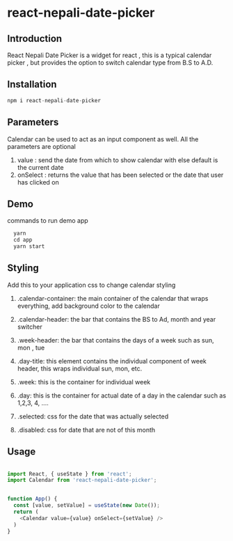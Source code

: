# react-nepali-date-picker

## Introduction

React Nepali Date Picker is a widget for react , this is a typical calendar picker , but provides the option to switch calendar type from B.S to A.D.




## Installation

```javascript
npm i react-nepali-date-picker
```

## Parameters

Calendar can be used to act as an input component as well. All the parameters are optional
1) value : send the date from which to show calendar with else default is the current date
2) onSelect : returns the value that has been selected or the date that user has clicked on


## Demo

commands to run demo app

```javascript
  yarn
  cd app
  yarn start
```

## Styling

Add this to your application css to change calendar styling

1. .calendar-container: the main container of the calendar that wraps everything, add background color to the calendar

2. .calendar-header: the bar that contains the BS to Ad, month and year switcher

3. .week-header: the bar that contains the days of a week such as sun, mon , tue

4. .day-title: this element contains the individual component of week header, this wraps individual
sun, mon, etc.

5. .week: this is the container for individual week

6. .day: this is the container for actual date of a day in the calendar such as 1,2,3, 4, ....

7. .selected: css for the date that was actually selected

8. .disabled: css for date that are not of this month

## Usage

```javascript

import React, { useState } from 'react';
import Calendar from 'react-nepali-date-picker';


function App() {
  const [value, setValue] = useState(new Date());
  return (
    <Calendar value={value} onSelect={setValue} />
  )
}

```


